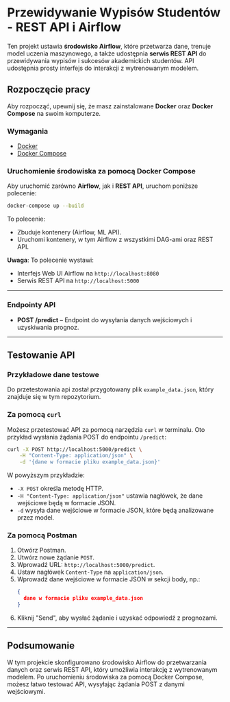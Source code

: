# Przewidywanie Wypisów Studentów - REST API i Airflow

Ten projekt ustawia **środowisko Airflow**, które przetwarza dane, trenuje model uczenia maszynowego, a także udostępnia **serwis REST API** do przewidywania wypisów i sukcesów akademickich studentów. API udostępnia prosty interfejs do interakcji z wytrenowanym modelem.

## Rozpoczęcie pracy

Aby rozpocząć, upewnij się, że masz zainstalowane **Docker** oraz **Docker Compose** na swoim komputerze.

### Wymagania
- [Docker](https://www.docker.com/get-started)
- [Docker Compose](https://docs.docker.com/compose/install/)

### Uruchomienie środowiska za pomocą Docker Compose
Aby uruchomić zarówno **Airflow**, jak i **REST API**, uruchom poniższe polecenie:
```bash
docker-compose up --build
```
To polecenie:
- Zbuduje kontenery (Airflow, ML API).
- Uruchomi kontenery, w tym Airflow z wszystkimi DAG-ami oraz REST API.

**Uwaga**: To polecenie wystawi:
- Interfejs Web UI Airflow na `http://localhost:8080`
- Serwis REST API na `http://localhost:5000`

---

### Endpointy API

- **POST /predict** – Endpoint do wysyłania danych wejściowych i uzyskiwania prognoz.

---

## Testowanie API

### Przykładowe dane testowe

Do przetestowania api został przygotowany plik `example_data.json`, który znajduje się w tym repozytorium.

### Za pomocą `curl`

Możesz przetestować API za pomocą narzędzia `curl` w terminalu. Oto przykład wysłania żądania POST do endpointu `/predict`:

```bash
curl -X POST http://localhost:5000/predict \
    -H "Content-Type: application/json" \
    -d '{dane w formacie pliku example_data.json}'
```

W powyższym przykładzie:
- `-X POST` określa metodę HTTP.
- `-H "Content-Type: application/json"` ustawia nagłówek, że dane wejściowe będą w formacie JSON.
- `-d` wysyła dane wejściowe w formacie JSON, które będą analizowane przez model.

### Za pomocą Postman

1. Otwórz Postman.
2. Utwórz nowe żądanie `POST`.
3. Wprowadź URL: `http://localhost:5000/predict`.
4. Ustaw nagłówek `Content-Type` na `application/json`.
5. Wprowadź dane wejściowe w formacie JSON w sekcji body, np.:
   ```json
   {
     dane w formacie pliku example_data.json
   }
   ```
6. Kliknij "Send", aby wysłać żądanie i uzyskać odpowiedź z prognozami.

---

## Podsumowanie

W tym projekcie skonfigurowano środowisko Airflow do przetwarzania danych oraz serwis REST API, który umożliwia interakcję z wytrenowanym modelem. Po uruchomieniu środowiska za pomocą Docker Compose, możesz łatwo testować API, wysyłając żądania POST z danymi wejściowymi.
